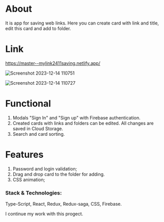 # About
It is app for saving web links. Here you can create card with link and title, edit this card and add to folder.

# Link
https://master--mylink2411saving.netlify.app/

![Screenshot 2023-12-14 110751](https://github.com/snorrien/my-links/assets/120132990/2a20dca9-f959-4604-9926-39245c117e5e)

![Screenshot 2023-12-14 110727](https://github.com/snorrien/my-links/assets/120132990/73bd4caf-7fe7-434f-88a5-0408038cd6f7)

# Functional
1. Modals "Sign In" and "Sign up" with Firebase authentication.
2. Created cards with links and folders can be edited. All changes are saved in Cloud Storage.
3. Search and card sorting. 

# Features
1. Password and login validation;
2. Drag and drop card to the folder for adding.
3. CSS animation;

### Stack & Technologies: 
Type-Script, React, Redux, Redux-saga, CSS, Firebase.

I continue my work with this progect.
